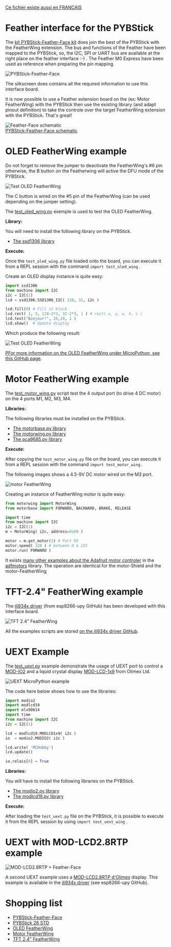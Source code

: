 [Ce fichier existe aussi en FRANCAIS](readme.md)

# Feather interface for the PYBStick

The [kit PYBStick-Feather-Face kit](https://shop.mchobby.be/fr/pybstick/1996-carte-d-interface-feather-et-uext-pour-pybstick-3232100019966.html) does join the best of the  PYBStick with the FeatherWing extension. The bus and functions of the Feather have been mapped to the PYBStick, so, the I2C, SPI or UART bus are available at the right place on the feather interface :-) . The Feather M0 Express have been used as reference when preparing the pin mapping.

![PYBStick-Feather-Face](docs/_static/pybstick-feather-face0.jpg)

The silkscreen does contains all the required information to use this interface board.

It is now possible to use a Feather extension board on the (ex: Motor FeatherWing) with the PYBStick then use the existing library (and adapt pinout definition) to take the controle over the target FeatherWing extension with the PYBStick. That's great!

![Feather-Face schematic](docs/_static/feather-face-schematic.png) <br />[PYBStick-Feather-Face schematic](docs/_static/pybstick-feather-face0.jpg)

# OLED FeatherWing example

Do not forget to remove the jumper to deactivate the FeatherWing's #6 pin otherwise, the B button on the Featherwing will active the DFU mode of the PYBStick.

![Test OLED FeatherWing](docs/_static/oledwing-01.jpg)

The C button is wired on the #5 pin of the FeatherWing (can be used depending on the jumper setting).


The [test_oled_wing.py](examples/test_oled_wing.py) exemple is used to test the OLED FeatherWing.

__Library:__

You will need to install the following library on the PYBStick.
* [The ssd1306 library](https://raw.githubusercontent.com/micropython/micropython/master/drivers/display/ssd1306.py)

__Execute:__

Once the `test_oled_wing.py` file loaded onto the board, you can execute it from a REPL session with the command `import test_oled_wing` .

Create an OLED display instance is quite easy:

``` python
import ssd1306
from machine import I2C
i2c = I2C(1)
lcd = ssd1306.SSD1306_I2C( 128, 32, i2c )

lcd.fill(0) # Fill it black
lcd.rect( 3, 3, 128-2*3, 32-2*3, 1 ) # rect( x, y, w, h, c )
lcd.text("Bonjour!", 10,10, 1 )
lcd.show()  # Update display
```

Which produce the following result:

![Test OLED FeatherWing](docs/_static/oledwing-00.jpg)

[PFor more information on the OLED FeatherWing under MicroPython, see this GitHub page](https://github.com/mchobby/esp8266-upy/blob/master/oled-ssd1306/readme.md).

# Motor FeatherWing example

The [test_motor_wing.py](examples/test_motor_wing.py) script test the 4 output port (to drive 4 DC motor) on the 4 ports M1, M2, M3, M4.

__Libraries:__

The following libraries must be installed on the PYBStick.
* [The motorbase.py library](https://raw.githubusercontent.com/mchobby/esp8266-upy/master/adfmotors/lib/motorbase.py)
* [The motorwing.py library](https://raw.githubusercontent.com/mchobby/esp8266-upy/master/adfmotors/lib/motorwing.py)
* [The pca9685.py library](https://raw.githubusercontent.com/mchobby/esp8266-upy/master/pca9685/lib/pca9685.py)

__Execute:__

After copying the `test_motor_wing.py` file on the board, you can execute it from a REPL session with the command `import test_motor_wing` .

The following images shows a 4.5-9V DC motor wired on the M3 port.

![motor FeatherWing](docs/_static/motorwing-01.jpg)

Creating an instance of FeatherWing motor is quite easy:

``` python
from motorwing import MotorWing
from motorbase import FORWARD, BACKWARD, BRAKE, RELEASE

import time
from machine import I2C
i2c = I2C(1)
m = MotorWing( i2c, address=0x60 )

motor = m.get_motor(3) # Port M3
motor.speed( 128 ) # between 0 & 255
motor.run( FORWARD )
```

It exists [many other examples about the Adafruit motor controler](https://github.com/mchobby/esp8266-upy/tree/master/adfmotors) in the [adfmotors](https://github.com/mchobby/esp8266-upy/tree/master/adfmotors) library. The operation are identical for the motor-Shield and the motor-FeatherWing

# TFT-2.4" FeatherWing example

The [ili934x driver](https://github.com/mchobby/esp8266-upy/tree/master/ili934x) (from esp8266-upy GitHub) has been developed with this interface board.

![TFT 2.4" FeatherWing](docs/_static/PYBSTICK-FEATHER-FACE-TFT.jpg)

All the examples scripts are stored [on the ili934x driver GitHub](https://github.com/mchobby/esp8266-upy/tree/master/ili934x).

# UEXT Example

The [test_uext.py](examples/test_uext.py) example demonstrate the usage of UEXT port to control a [MOD-IO2](https://shop.mchobby.be/fr/uext/1409-mod-io2-carte-d-extension-io-gpio-avec-connecteur-uext-3232100014091-olimex.html) and a liquid crystal display [MOD-LCD-1x9](https://shop.mchobby.be/fr/uext/1414-mod-lcd1x9-afficheur-lcd-uext-1-ligne-de-9-caracteres-alphanumeriques-3232100014145-olimex.html) from Olimex Ltd.

![UEXT MicroPython example](docs/_static/uext_test.jpg)

The code here below shows how to use the libraries:

 ``` python
 import modio2
 import modlcd19
 import mlx90614
 import time
 from machine import I2C
 i2c = I2C(1)

 lcd = modlcd19.MODLCD1x9( i2c )
 io  = modio2.MODIO2( i2c )

 lcd.write( 'MCHobby')
 lcd.update()

 io.relais[0] = True
 ```

__Libraries:__

You will have to install the following libraries on the PYBStick.
* [The modio2.py library](https://raw.githubusercontent.com/mchobby/esp8266-upy/master/modio2/modio2.py)
* [The modlcd19.py library](https://raw.githubusercontent.com/mchobby/esp8266-upy/master/modlcd1x9/lib/modlcd19.py)

__Execute:__

After loading the `test_uext.py` file on the PYBStick, it is possible to execute it from the REPL session by using `import test_uext_wing` .

# UEXT with MOD-LCD2.8RTP example

![MOD-LCD2.8RTP + Feather-Face](docs/_static/pybstick-feather-face-tft-olimex.jpg)

A second UEXT example uses a [MOD-LCD2.8RTP d'Olimex](https://shop.mchobby.be/fr/afficheur-lcd-tft-oled/1866-afficheur-28-tactile-couleur-320x240px-uext-3232100018662-olimex.html) display. This example is available in the [ili934x driver](https://github.com/mchobby/esp8266-upy/tree/master/ili934x) (see esp8266-upy GitHub).

# Shopping list
* [PYBStick-Feather-Face](https://shop.mchobby.be/fr/nouveaute/1996-carte-d-interface-feather-et-uext-pour-pybstick-3232100019966.html)
* [PYBStick 26 STD](https://shop.mchobby.be/fr/pybstick/1844-pybstick-standard-26-micropython-et-arduino-3232100018440-garatronic.html)
* [OLED FeatherWing](https://shop.mchobby.be/en/feather-adafruit/879-feather-ecran-oled-3232100008793-adafruit.html)
* [Motor FeatherWing](https://shop.mchobby.be/fr/feather-adafruit/830-featherwing-moteur-dc-pas-a-pas--3232100008304-adafruit.html)
* [TFT 2.4" FeatherWing](https://shop.mchobby.be/fr/feather-adafruit/1050-tft-featherwing-24-touch-320x240-3232100010505-adafruit.html)
